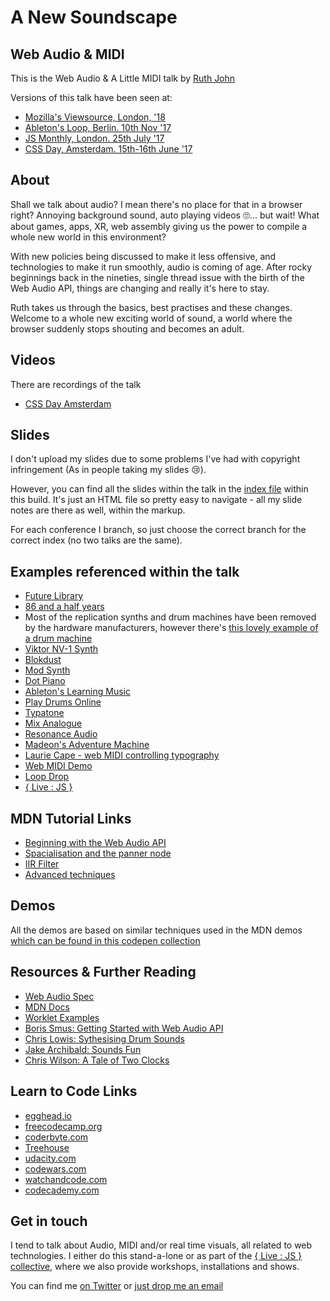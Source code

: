 # A New Soundscape

## Web Audio & MIDI

This is the Web Audio & A Little MIDI talk by [Ruth John](https:/twitter.com/Rumyra)

Versions of this talk have been seen at:

- [Mozilla's Viewsource, London, '18](https://events.mozilla.org/viewsource2018)
- [Ableton's Loop, Berlin. 10th Nov '17](https://loop.ableton.com/2017/program/activity/your-browser-studio-new-developments-web-audio-and-web-midi/)
- [JS Monthly, London. 25th July '17](https://www.meetup.com/js-monthly/events/241720619/)
- [CSS Day, Amsterdam. 15th-16th June '17](https://cssday.nl/2017)

## About

Shall we talk about audio? I mean there's no place for that in a browser right? Annoying background sound, auto playing videos 🙄... but wait! What about games, apps, XR, web assembly giving us the power to compile a whole new world in this environment?

With new policies being discussed to make it less offensive, and technologies to make it run smoothly, audio is coming of age. After rocky beginnings back in the nineties, single thread issue with the birth of the Web Audio API, things are changing and really it's here to stay.

Ruth takes us through the basics, best practises and these changes. Welcome to a whole new exciting world of sound, a world where the browser suddenly stops shouting and becomes an adult.

## Videos

There are recordings of the talk

- [CSS Day Amsterdam](https://vimeo.com/channels/cssday/234000272)

## Slides

I don't upload my slides due to some problems I've had with copyright infringement (As in people taking my slides 😢).

However, you can find all the slides within the talk in the [index file](https://github.com/Rumyra/Talk-Web-Audio/blob/master/views/index.html) within this build. It's just an HTML file so pretty easy to navigate - all my slide notes are there as well, within the markup.

For each conference I branch, so just choose the correct branch for the correct index (no two talks are the same).

## Examples referenced within the talk

- [Future Library](https:/futurelibrary.no)
- [86 and a half years](https:/86andahalfyears.com)
- Most of the replication synths and drum machines have been removed by the hardware manufacturers, however there's [this lovely example of a drum machine](http://www.html5drummachine.com/)
- [Viktor NV-1 Synth](https://nicroto.github.io/viktor/)
- [Blokdust](https://blokdust.com/)
- [Mod Synth](http://mod-synth.io/)
- [Dot Piano](https://dotpiano.com/qA7v2AOq3OD)
- [Ableton's Learning Music](https://learningmusic.ableton.com)
- [Play Drums Online](https://www.playdrumsonline.com/)
- [Typatone](https://typatone.com)
- [Mix Analogue](https://mixanalog.com/)
- [Resonance Audio](https://developers.google.com/resonance-audio/)
- [Madeon's Adventure Machine](http://www.madeon.fr/adventuremachine/)
- [Laurie Cape - web MIDI controlling typography](https://www.youtube.com/watch?v=CuB0Z-f9ylE&feature=youtu.be)
- [Web MIDI Demo](https://codepen.io/Rumyra/pen/NxdbzL)
- [Loop Drop](http://loopjs.com/)
- [{ Live : JS }](http://livejs.network/)

<!--- [Apeggiator](https://codepen.io/jakealbaugh/pen/qNrZyw)
- [Piano](https://www.patrik-huebner.com/portfolio-item/piano-3d-audio-reactive-typography/)-->

## MDN Tutorial Links

- [Beginning with the Web Audio API](https://developer.mozilla.org/en-US/docs/Web/API/Web_Audio_API/Using_Web_Audio_API)
- [Spacialisation and the panner node](https://developer.mozilla.org/en-US/docs/Web/API/Web_Audio_API/Web_audio_spatialization_basics)
- [IIR Filter](https://developer.mozilla.org/en-US/docs/Web/API/Web_Audio_API/Using_IIR_filters)
- [Advanced techniques](https://developer.mozilla.org/en-US/docs/Web/API/Web_Audio_API/Advanced_techniques)

## Demos

All the demos are based on similar techniques used in the MDN demos [which can be found in this codepen collection](https://codepen.io/collection/nLyrjE/)

## Resources & Further Reading

- [Web Audio Spec](https://www.w3.org/TR/webaudio/)
- [MDN Docs](https://developer.mozilla.org/en-US/docs/Web/API/Web_Audio_API)
- [Worklet Examples](https://github.com/GoogleChromeLabs/web-audio-samples/tree/gh-pages/audio-worklet)
- [Boris Smus: Getting Started with Web Audio API](https://www.html5rocks.com/en/tutorials/webaudio/intro/)
- [Chris Lowis: Sythesising Drum Sounds](https://dev.opera.com/articles/drum-sounds-webaudio/)
- [Jake Archibald: Sounds Fun](https://jakearchibald.com/2016/sounds-fun/)
- [Chris Wilson: A Tale of Two Clocks](https://www.html5rocks.com/en/tutorials/audio/scheduling/)

## Learn to Code Links

- [egghead.io](https://egghead.io/)
- [freecodecamp.org](https://www.freecodecamp.org/)
- [coderbyte.com](https://coderbyte.com/)
- [Treehouse](https://teamtreehouse.com/)
- [udacity.com](https://www.udacity.com/)
- [codewars.com](https://www.codewars.com/)
- [watchandcode.com](https://watchandcode.com/)
- [codecademy.com](https://www.codecademy.com/)

## Get in touch

I tend to talk about Audio, MIDI and/or real time visuals, all related to web technologies. I either do this stand-a-lone or as part of the [{ Live : JS } collective](http://livejs.network/), where we also provide workshops, installations and shows.

You can find me [on Twitter](https://twitter.com/Rumyra) or [just drop me an email](mailto:sayhello@rumyrashead.com)
